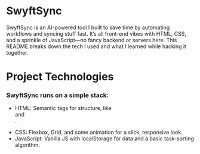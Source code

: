 # SwyftSync

SwyftSync is an AI-powered tool I built to save time by automating workflows and syncing stuff fast. It’s all front-end vibes with HTML, CSS, and a sprinkle of JavaScript—no fancy backend or servers here. This README breaks down the tech I used and what I learned while hacking it together.

# Project Technologies
### SwyftSync runs on a simple stack:

* HTML: Semantic tags for structure, like <section> and <form>.
* CSS: Flexbox, Grid, and some animation for a slick, responsive look.
* JavaScript: Vanilla JS with localStorage for data and a basic task-sorting algorithm.
